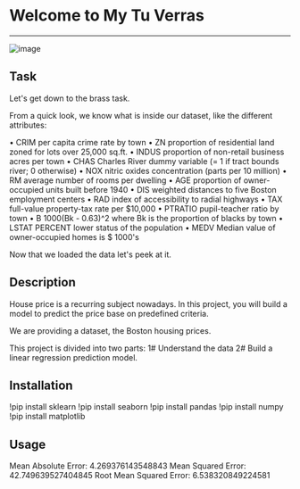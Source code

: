 # Welcome to My Tu Verras
***
![image](https://user-images.githubusercontent.com/99121169/181166831-fb430a1d-c3d4-43d6-8d99-05d69bb90142.png)

## Task
Let's get down to the brass task.

From a quick look, we know what is inside our dataset, like the different attributes:

• CRIM per capita crime rate by town
• ZN proportion of residential land zoned for lots over 25,000 sq.ft.
• INDUS proportion of non-retail business acres per town
• CHAS Charles River dummy variable (= 1 if tract bounds river; 0 otherwise)
• NOX nitric oxides concentration (parts per 10 million)
• RM average number of rooms per dwelling
• AGE proportion of owner-occupied units built before 1940
• DIS weighted distances to five Boston employment centers
• RAD index of accessibility to radial highways
• TAX full-value property-tax rate per $10,000
• PTRATIO pupil-teacher ratio by town
• B 1000(Bk - 0.63)^2 where Bk is the proportion of blacks by town
• LSTAT PERCENT lower status of the population
• MEDV Median value of owner-occupied homes is $ 1000's

Now that we loaded the data let's peek at it.

## Description
House price is a recurring subject nowadays. In this project, you will build a model to predict the price base on predefined criteria.

We are providing a dataset, the Boston housing prices.

This project is divided into two parts:
1# Understand the data
2# Build a linear regression prediction model.

## Installation
!pip install sklearn
!pip install seaborn
!pip install pandas
!pip install numpy
!pip install matplotlib

## Usage
Mean Absolute Error: 4.269376143548843
Mean Squared Error: 42.749639527404845
Root Mean Squared Error: 6.538320849224581
